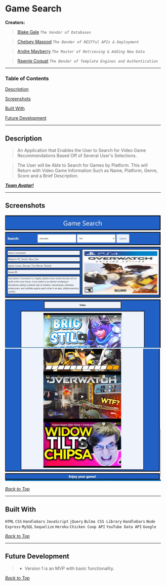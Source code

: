 # **Game Search**

**Creators:**

>  [Blake Gale](https://github.com/BG00924) *`The Vendor of Databases`*

>  [Chelsey Masood](https://github.com/devgirl221) *`The Bender of RESTful APIs & Deployment`*

>  [Andre Mayberry](https://github.com/Andre835) *`The Master of Retrieving & Adding New Data`*

>  [Rawnie Coquat](https://github.com/RawnieCole) *`The Bender of Template Engines and Authentication`*

---

### **Table of Contents**
  [Description](#description)

  [Screenshots](#screenshots)

  [Built With](#built-with)
  
  [Future Development](#future-development)

---
 ## **Description**
>  An Application that Enables the User to Search for Video Game Recommendations Based Off of Several User's Selections.

>  The User will be Able to Search for Games by Platform. This will Return with Video Game Information Such as Name, Platform, Genre, Score and a Brief Description. 
> 

 ***[Team Avatar!](https://bg00924.github.io/Team-Avatar-project-1/)***

---
 ## **Screenshots**

![Overview of Game Search](./assets/images/avatar.jpg)
![Overview of Game Search](./assets/images/avatar2.jpg)

   *[Back to Top](#game-search)*

---
 ## **Built With**
 `HTML`   `CSS`   `Handlebars`   `JavaScript`   `jQuery`   `Bulma CSS Library`   `Handlebars`   `Node`   `Express`   `MySQL`
   `Sequelize`   `Heroku`   `Chicken Coop API`   `YouTube Data API`   `Google`

   *[Back to Top](#game-search)*

---
 ## **Future Development**
>  * Version 1 is an MVP with basic functionality.

   *[Back to Top](#game-search)*

